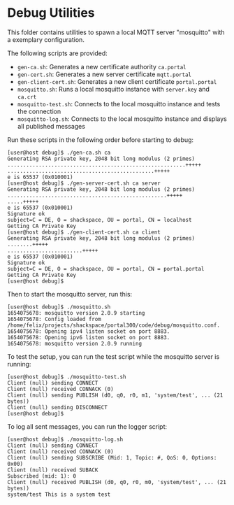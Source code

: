 # Debug Utilities

This folder contains utilities to spawn a local MQTT server "mosquitto" with a exemplary configuration.

The following scripts are provided:

- `gen-ca.sh`: Generates a new certificate authority `ca.portal`
- `gen-cert.sh`: Generates a new server certificate `mqtt.portal`
- `gen-client-cert.sh`: Generates a new client certificate `portal.portal`
- `mosquitto.sh`: Runs a local mosquitto instance with `server.key` and `ca.crt`
- `mosquitto-test.sh`: Connects to the local mosquitto instance and tests the connection
- `mosquitto-log.sh`: Connects to the local mosquitto instance and displays all published messages

Run these scripts in the following order before starting to debug:

```sh-session
[user@host debug]$ ./gen-ca.sh ca
Generating RSA private key, 2048 bit long modulus (2 primes)
.........................................................+++++
...............................................+++++
e is 65537 (0x010001)
[user@host debug]$ ./gen-server-cert.sh ca server
Generating RSA private key, 2048 bit long modulus (2 primes)
...................................................+++++
.....+++++
e is 65537 (0x010001)
Signature ok
subject=C = DE, O = shackspace, OU = portal, CN = localhost
Getting CA Private Key
[user@host debug]$ ./gen-client-cert.sh ca client
Generating RSA private key, 2048 bit long modulus (2 primes)
........+++++
........................+++++
e is 65537 (0x010001)
Signature ok
subject=C = DE, O = shackspace, OU = portal, CN = portal.portal
Getting CA Private Key
[user@host debug]$
```

Then to start the mosquitto server, run this:

```sh-session
[user@host debug]$ ./mosquitto.sh
1654075678: mosquitto version 2.0.9 starting
1654075678: Config loaded from /home/felix/projects/shackspace/portal300/code/debug/mosquitto.conf.
1654075678: Opening ipv4 listen socket on port 8883.
1654075678: Opening ipv6 listen socket on port 8883.
1654075678: mosquitto version 2.0.9 running
```

To test the setup, you can run the test script while the mosquitto server is running:

```sh-session
[user@host debug]$ ./mosquitto-test.sh
Client (null) sending CONNECT
Client (null) received CONNACK (0)
Client (null) sending PUBLISH (d0, q0, r0, m1, 'system/test', ... (21 bytes))
Client (null) sending DISCONNECT
[user@host debug]$
```

To log all sent messages, you can run the logger script:

```sh-session
[user@host debug]$ ./mosquitto-log.sh
Client (null) sending CONNECT
Client (null) received CONNACK (0)
Client (null) sending SUBSCRIBE (Mid: 1, Topic: #, QoS: 0, Options: 0x00)
Client (null) received SUBACK
Subscribed (mid: 1): 0
Client (null) received PUBLISH (d0, q0, r0, m0, 'system/test', ... (21 bytes))
system/test This is a system test
```
